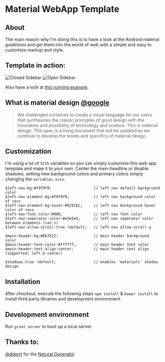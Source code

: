 # Material WebApp Template

## About
The main reason why I'm doing this is to have a look at the Android material guidelines and get them into the world of web with a simple and easy to customize markup and style.

## Template in action:
![Closed Sidebar](http://adtime.at/projects/github/mwat-closed-sidebar-small.png)
![Open Sidebar](http://adtime.at/projects/github/mwat-open-sidebar-green-small.png)

Also have a look at [this running example].

## What is material design [@google]
> We challenged ourselves to create a visual language for our users that synthesizes the classic principles of good design with the innovation and possibility of technology and science. This is material design. This spec is a living document that will be updated as we continue to develop the tenets and specifics of material design.

## Customization
I'm using a lot of `SCSS` variables so you can simply customize this web app template and make it to your own. Center the main-headline or disable shadows, setting new background colors and primary colors simply changing the `variables.scss`.

    $left-nav-bg:#f9f9f9;			        // left nav default background color
    $left-nav-element-bg:#f9f9f9;		    // left nav background color of <a>s
    $left-nav-element-bg-hover:#ECECEC;     // left nav background hover color of <a>s
    $left-nav-font-color:#000;			    // left nav font color
    $left-nav-seperator-color:#e5e5e5;	    // left nav seperator color between elements (<a>'s)
    $left-nav-allow-scroll:true !default;   // left nav allow scroll-y
    
    $main-header-bg:#E67E22;				// main header background color
    $main-header-font-color:#ffffff;		// main header font color
    $main-header-text-align:center;		    // main header text align (supported: left & center)
    
    $shadows:true !default;					// enables 'materials' shadow design

## Installation

After checkout, execute the following steps `npm install` & `bower install` to install third party libraries and development environment.

## Development environment

Run `grunt server` to boot up a local server

## Thanks to:
[@ddprrt] for the [Netural Generator]

[@google]:http://www.google.com/design/spec/material-design/introduction.html
[@ddprrt]:https://github.com/ddprrt
[Netural Generator]:https://github.com/ddprrt/generator-netural
[this running example]:http://adtime.at/projects/github/material-webapp-template/
